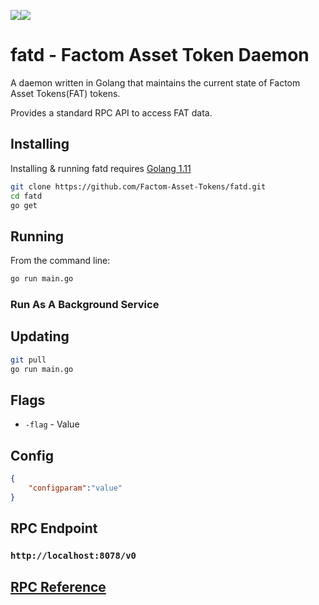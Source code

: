 ![](https://png.icons8.com/ios-glyphs/200/5ECCDD/octahedron.png)![](https://png.icons8.com/color/64/3498db/golang.png)

# fatd - Factom Asset Token Daemon

A daemon written in Golang that maintains the current state of Factom Asset Tokens(FAT) tokens.

Provides a standard RPC API to access FAT data.



## Installing

Installing & running fatd requires [Golang 1.11](https://golang.org/dl/)

```bash
git clone https://github.com/Factom-Asset-Tokens/fatd.git
cd fatd
go get
```



## Running

From the command line:

```bash
go run main.go
```



### Run As A Background Service



## Updating

```bash
git pull
go run main.go
```



## Flags

- `-flag` - Value



## Config

```json
{
    "configparam":"value"
}
```



## RPC Endpoint

### `http://localhost:8078/v0`



## [RPC Reference](https://github.com/Factom-Asset-Tokens/FAT/blob/FATIP-300-FAT-RPC-API-Standard/fatips/300.md)

